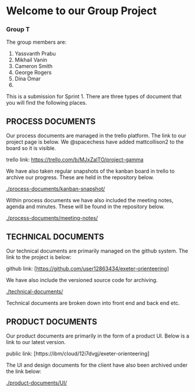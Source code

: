 # Welcome to our Group Project

### Group T

The group members are:

1. Yassvanth Prabu
2. Mikhail Vanin
3. Cameron Smith
4. George Rogers
5. Dina Omar
6.


This is a submission for Sprint 1. There are three types of document that you will find the following places.


## PROCESS DOCUMENTS

Our process documents are managed in the trello platform. The link to our project page is below. We @spacechess have added mattcollison2 to the board so it is visible.

trello link: https://trello.com/b/MJxZalTO/project-gamma

We have also taken regular snapshots of the kanban board in trello to archive our progress. These are held in the repository below.

[./process-documents/kanban-snapshot/](./process-documents/kanban-snapshot/)

Within process documents we have also included the meeting notes, agenda and minutes. These will be found in the repository below.

[./process-documents/meeting-notes/](./process-documents/meeting-notes/)

## TECHNICAL DOCUMENTS

Our technical documents are primarily managed on the github system. The link to the project is below:

github link: [https://github.com/user12863434/exeter-orienteering]

We have also include the versioned source code for archiving.

[./technical-documents/](./technical-documents/)

Technical documents are broken down into front end and back end etc.

## PRODUCT DOCUMENTS

Our product documents are primarily in the form of a product UI. Below is a link to our latest version.

public link: [https://ibm/cloud/12i7dvgj/exeter-orienteering]

The UI and design documents for the client have also been archived under the link below:

[./product-documents/UI/](./product-documents/UI/)
